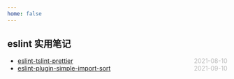 ```yaml
---
home: false
---
```

## eslint 实用笔记

* [eslint-tslint-prettier](./eslint-tslint-prettier)  <span style="color:#bbb; float:right">2021-08-10</span>
* [eslint-plugin-simple-import-sort](./eslint-plugin-simple-import-sort)  <span style="color:#bbb; float:right">2021-09-10</span>
